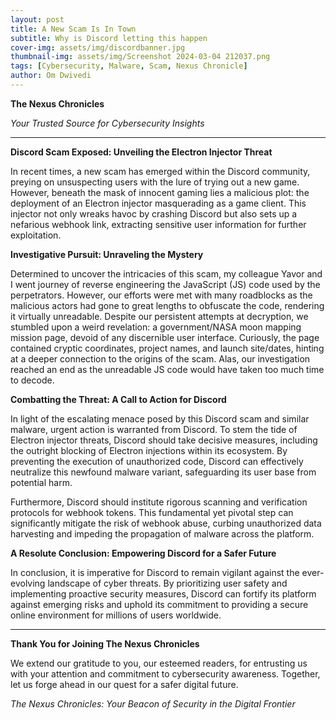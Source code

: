 ```yaml
---
layout: post
title: A New Scam Is In Town
subtitle: Why is Discord letting this happen
cover-img: assets/img/discordbanner.jpg
thumbnail-img: assets/img/Screenshot 2024-03-04 212037.png
tags: [Cybersecurity, Malware, Scam, Nexus Chronicle]
author: Om Dwivedi
---
```


**The Nexus Chronicles**

*Your Trusted Source for Cybersecurity Insights*

---

**Discord Scam Exposed: Unveiling the Electron Injector Threat**

In recent times, a new scam has emerged within the Discord community, preying on unsuspecting users with the lure of trying out a new game. However, beneath the mask of innocent gaming lies a malicious plot: the deployment of an Electron injector masquerading as a game client. This injector not only wreaks havoc by crashing Discord but also sets up a nefarious webhook link, extracting sensitive user information for further exploitation.

**Investigative Pursuit: Unraveling the Mystery**

Determined to uncover the intricacies of this scam, my colleague Yavor and I went journey of reverse engineering the JavaScript (JS) code used by the perpetrators. However, our efforts were met with many roadblocks as the malicious actors had gone to great lengths to obfuscate the code, rendering it virtually unreadable. Despite our persistent attempts at decryption, we stumbled upon a weird revelation: a government/NASA moon mapping mission page, devoid of any discernible user interface. Curiously, the page contained cryptic coordinates, project names, and launch site/dates, hinting at a deeper connection to the origins of the scam. Alas, our investigation reached an end as the unreadable JS code would have taken too much time to decode.

**Combatting the Threat: A Call to Action for Discord**

In light of the escalating menace posed by this Discord scam and similar malware, urgent action is warranted from Discord. To stem the tide of Electron injector threats, Discord should take decisive measures, including the outright blocking of Electron injections within its ecosystem. By preventing the execution of unauthorized code, Discord can effectively neutralize this newfound malware variant, safeguarding its user base from potential harm.

Furthermore, Discord should institute rigorous scanning and verification protocols for webhook tokens. This fundamental yet pivotal step can significantly mitigate the risk of webhook abuse, curbing unauthorized data harvesting and impeding the propagation of malware across the platform.

**A Resolute Conclusion: Empowering Discord for a Safer Future**

In conclusion, it is imperative for Discord to remain vigilant against the ever-evolving landscape of cyber threats. By prioritizing user safety and implementing proactive security measures, Discord can fortify its platform against emerging risks and uphold its commitment to providing a secure online environment for millions of users worldwide.

---

**Thank You for Joining The Nexus Chronicles**

We extend our gratitude to you, our esteemed readers, for entrusting us with your attention and commitment to cybersecurity awareness. Together, let us forge ahead in our quest for a safer digital future.


*The Nexus Chronicles: Your Beacon of Security in the Digital Frontier*
